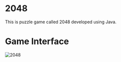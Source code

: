 # 2048
This is puzzle game called 2048 developed using Java.

# Game Interface
![2048](https://user-images.githubusercontent.com/67953132/215326746-53200e04-c42f-437b-b7f4-cf2b68bf7fad.png)
